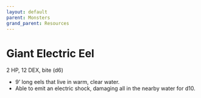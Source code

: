 ```yaml
---
layout: default
parent: Monsters
grand_parent: Resources
---
```


# Giant Electric Eel

2 HP, 12 DEX, bite (d6)  

- 9’ long eels that live in warm, clear water.  
- Able to emit an electric shock, damaging all in the nearby water for d10.  


